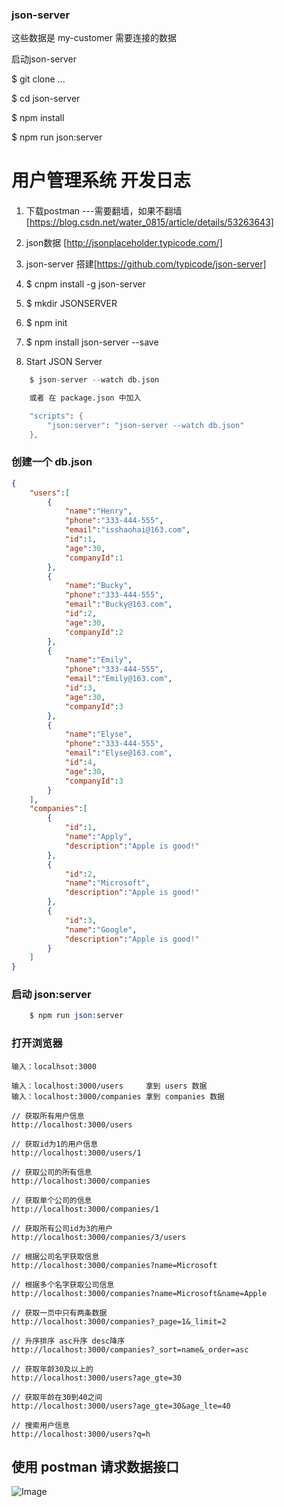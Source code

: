 ###  json-server

这些数据是 my-customer 需要连接的数据

启动json-server 

$ git clone ...

$ cd json-server

$ npm install

$ npm run json:server


###

# 用户管理系统  开发日志

#### 
1. 下载postman ---需要翻墙，如果不翻墙  [https://blog.csdn.net/water_0815/article/details/53263643]

2. json数据   [http://jsonplaceholder.typicode.com/]

3. json-server 搭建[https://github.com/typicode/json-server]

4. $  cnpm install -g json-server 

5. $  mkdir JSONSERVER

6. $  npm init 

7. $  npm install json-server --save 

8. Start JSON Server 

```s
    $ json-server --watch db.json

    或者 在 package.json 中加入

    "scripts": {
        "json:server": "json-server --watch db.json"
    },
```

### 创建一个 db.json

```json
{
    "users":[
        {
            "name":"Henry",
            "phone":"333-444-555",
            "email":"isshaohai@163.com",
            "id":1,
            "age":30,
            "companyId":1
        },
        {
            "name":"Bucky",
            "phone":"333-444-555",
            "email":"Bucky@163.com",
            "id":2,
            "age":30,
            "companyId":2
        },
        {
            "name":"Emily",
            "phone":"333-444-555",
            "email":"Emily@163.com",
            "id":3,
            "age":30,
            "companyId":3
        },
        {
            "name":"Elyse",
            "phone":"333-444-555",
            "email":"Elyse@163.com",
            "id":4,
            "age":30,
            "companyId":3
        }
    ],
    "companies":[
        {
            "id":1,
            "name":"Apply",
            "description":"Apple is good!"
        },
        {
            "id":2,
            "name":"Microsoft",
            "description":"Apple is good!"
        },
        {
            "id":3,
            "name":"Google",
            "description":"Apple is good!"
        }
    ]
}
```

### 启动 json:server

```s
    $ npm run json:server 
```


### 打开浏览器

```
输入：localhsot:3000  

输入：localhost:3000/users     拿到 users 数据
输入：localhost:3000/companies 拿到 companies 数据

// 获取所有用户信息
http://localhost:3000/users

// 获取id为1的用户信息
http://localhost:3000/users/1

// 获取公司的所有信息
http://localhost:3000/companies

// 获取单个公司的信息
http://localhost:3000/companies/1

// 获取所有公司id为3的用户
http://localhost:3000/companies/3/users

// 根据公司名字获取信息
http://localhost:3000/companies?name=Microsoft

// 根据多个名字获取公司信息
http://localhost:3000/companies?name=Microsoft&name=Apple

// 获取一页中只有两条数据
http://localhost:3000/companies?_page=1&_limit=2

// 升序排序 asc升序 desc降序
http://localhost:3000/companies?_sort=name&_order=asc

// 获取年龄30及以上的
http://localhost:3000/users?age_gte=30

// 获取年龄在30到40之间
http://localhost:3000/users?age_gte=30&age_lte=40

// 搜索用户信息
http://localhost:3000/users?q=h

```

## 使用 postman  请求数据接口 

![Image](https://raw.githubusercontent.com/lshaohai/json-server/master/images/1.png)





